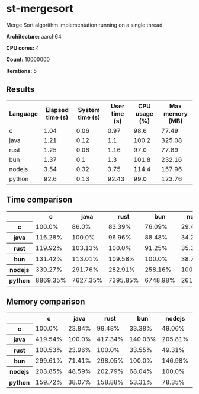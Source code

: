 # st-mergesort

Merge Sort algorithm implementation running on a single thread.

**Architecture:** aarch64

**CPU cores:** 4

**Count:** 10000000

**Iterations:** 5

## Results

<table>
  <tr>
    <th>Language</th>
    <th>Elapsed time (s)</th>
    <th>System time (s)</th>
    <th>User time (s)</th>
    <th>CPU usage (%)</th>
    <th>Max memory (MB)</th>
  </tr>
  <tr>
    <td>c</td>
    <td>1.04</td>
    <td>0.06</td>
    <td>0.97</td>
    <td>98.6</td>
    <td>77.49</td>
  </tr>
  <tr>
    <td>java</td>
    <td>1.21</td>
    <td>0.12</td>
    <td>1.1</td>
    <td>100.2</td>
    <td>325.08</td>
  </tr>
  <tr>
    <td>rust</td>
    <td>1.25</td>
    <td>0.06</td>
    <td>1.16</td>
    <td>97.0</td>
    <td>77.89</td>
  </tr>
  <tr>
    <td>bun</td>
    <td>1.37</td>
    <td>0.1</td>
    <td>1.3</td>
    <td>101.8</td>
    <td>232.16</td>
  </tr>
  <tr>
    <td>nodejs</td>
    <td>3.54</td>
    <td>0.32</td>
    <td>3.75</td>
    <td>114.4</td>
    <td>157.96</td>
  </tr>
  <tr>
    <td>python</td>
    <td>92.6</td>
    <td>0.13</td>
    <td>92.43</td>
    <td>99.0</td>
    <td>123.76</td>
  </tr>
</table>

## Time comparison

<table>
  <tr>
    <th></th>
    <th>c</th>
    <th>java</th>
    <th>rust</th>
    <th>bun</th>
    <th>nodejs</th>
    <th>python</th>
  </tr>
  <tr>
    <th>c</th>
    <td>100.0%</td>
    <td>86.0%</td>
    <td>83.39%</td>
    <td>76.09%</td>
    <td>29.47%</td>
    <td>1.13%</td>
  </tr>
  <tr>
    <th>java</th>
    <td>116.28%</td>
    <td>100.0%</td>
    <td>96.96%</td>
    <td>88.48%</td>
    <td>34.27%</td>
    <td>1.31%</td>
  </tr>
  <tr>
    <th>rust</th>
    <td>119.92%</td>
    <td>103.13%</td>
    <td>100.0%</td>
    <td>91.25%</td>
    <td>35.35%</td>
    <td>1.35%</td>
  </tr>
  <tr>
    <th>bun</th>
    <td>131.42%</td>
    <td>113.01%</td>
    <td>109.58%</td>
    <td>100.0%</td>
    <td>38.74%</td>
    <td>1.48%</td>
  </tr>
  <tr>
    <th>nodejs</th>
    <td>339.27%</td>
    <td>291.76%</td>
    <td>282.91%</td>
    <td>258.16%</td>
    <td>100.0%</td>
    <td>3.83%</td>
  </tr>
  <tr>
    <th>python</th>
    <td>8869.35%</td>
    <td>7627.35%</td>
    <td>7395.85%</td>
    <td>6748.98%</td>
    <td>2614.23%</td>
    <td>100.0%</td>
  </tr>
</table>

## Memory comparison

<table>
  <tr>
    <th></th>
    <th>c</th>
    <th>java</th>
    <th>rust</th>
    <th>bun</th>
    <th>nodejs</th>
    <th>python</th>
  </tr>
  <tr>
    <th>c</th>
    <td>100.0%</td>
    <td>23.84%</td>
    <td>99.48%</td>
    <td>33.38%</td>
    <td>49.06%</td>
    <td>62.61%</td>
  </tr>
  <tr>
    <th>java</th>
    <td>419.54%</td>
    <td>100.0%</td>
    <td>417.34%</td>
    <td>140.03%</td>
    <td>205.81%</td>
    <td>262.68%</td>
  </tr>
  <tr>
    <th>rust</th>
    <td>100.53%</td>
    <td>23.96%</td>
    <td>100.0%</td>
    <td>33.55%</td>
    <td>49.31%</td>
    <td>62.94%</td>
  </tr>
  <tr>
    <th>bun</th>
    <td>299.61%</td>
    <td>71.41%</td>
    <td>298.05%</td>
    <td>100.0%</td>
    <td>146.98%</td>
    <td>187.59%</td>
  </tr>
  <tr>
    <th>nodejs</th>
    <td>203.85%</td>
    <td>48.59%</td>
    <td>202.79%</td>
    <td>68.04%</td>
    <td>100.0%</td>
    <td>127.63%</td>
  </tr>
  <tr>
    <th>python</th>
    <td>159.72%</td>
    <td>38.07%</td>
    <td>158.88%</td>
    <td>53.31%</td>
    <td>78.35%</td>
    <td>100.0%</td>
  </tr>
</table>
